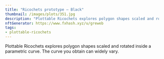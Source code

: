 ```yaml
---
title: "Ricochets prototype – Black"
thumbnail: /images/plots/351.jpg
description: "Plottable Ricochets explores polygon shapes scaled and rotated inside a parametric curve. The curve you obtain can widely vary."
nftGenerator: https://www.fxhash.xyz/u/greweb
tags:
- plottable-ricochets
---
```


Plottable Ricochets explores polygon shapes scaled and rotated inside a parametric curve. The curve you obtain can widely vary.